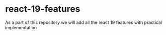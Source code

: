 # react-19-features
As a part of this repository we will add all the react 19 features with practical implementation
